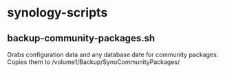 # synology-scripts

backup-community-packages.sh
-------------------
Grabs configuration data and any database date for community packages.
Copies them to /volume1/Backup/SynoCommunityPackages/
